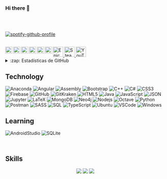 ### Hi there 👋

<!--
**Jonathana1196/Jonathana1196** is a ✨ _special_ ✨ repository because its `README.md` (this file) appears on your GitHub profile.

Here are some ideas to get you started:

- 🔭 I’m currently working on ...
- 🌱 I’m currently learning ... 
- 👯 I’m looking to collaborate on ... 
- 🤔 I’m looking for help with ...
- 💬 Ask me about ... Anything
- 📫 How to reach me: ... 
- 😄 Pronouns: ...
- ⚡ Fun fact: ...

-->

</br>
<!--<p align="left">
  <img src="https://komarev.com/ghpvc/?username=ErickOF&label=Profile%20views&color=0e75b6&style=flat%22" alt="xtenzq"/>
</p> -->

</br>

[![spotify-github-profile](https://spotify-github-profile.vercel.app/api/view?uid=jonathan1196&cover_image=true&theme=novatorem)](https://github.com/kittinan/spotify-github-profile)

</br>

<a href="https://profile.codersrank.io/user/Jonathana1196">
  <img align="left" alt="Jonathan's CoderRanks" width="22px" src="https://user-images.githubusercontent.com/3371601/72540690-d32c8d80-3846-11ea-9690-c0ed6c479309.png" />
</a>

<a href="#">
  <img alt="Epic Games - Joty11" title="Epic Games - Joty11" height="32" width="32" src="https://raw.githubusercontent.com/peterthehan/peterthehan/master/assets/epicgames.svg">
</a>

<a href="https://www.linkedin.com/in/jonathanguzmanaraya/">
  <img align="left" alt="Jonathan's LinkedIN" width="22px" src="https://raw.githubusercontent.com/peterthehan/peterthehan/master/assets/linkedin.svg" />
</a>

<a href="https://myanimelist.net/profile/Joty11/">
  <img align="left" alt="Jonathan's MyAnimeList" width="22px" src="https://raw.githubusercontent.com/peterthehan/peterthehan/master/assets/myanimelist.svg" />
</a>

<a href="https://open.spotify.com/user/Jonathan1196/">
  <img align="left" alt="Jonathan's Spotify" width="22px" src="https://raw.githubusercontent.com/peterthehan/peterthehan/master/assets/spotify.svg" />
</a>

<a href="https://steamcommunity.com/id/jonathana1196">
  <img alt="Steam" title="Steam" height="32" width="32" src="https://raw.githubusercontent.com/peterthehan/peterthehan/master/assets/steam.svg">
</a>

<a href="https://t.me/Jonathana1196">
  <img align="left" alt="Jonathan's Telegram" width="22px" src="https://www.flaticon.com/svg/static/icons/svg/2111/2111646.svg" />
</a>

<a href="https://twitter.com/Jonathana1196">
  <img align="left" alt="Jonathana1196 | Twitter" width="22px" src="https://raw.githubusercontent.com/peterthehan/peterthehan/master/assets/twitter.svg" />
</a>

<a href="https://www.youtube.com/channel/UCcNVs7MSdxvaSzE_0znI2pw">
  <img alt="YouTube" title="YouTube" height="32" width="32" src="https://raw.githubusercontent.com/peterthehan/peterthehan/master/assets/youtube.svg">
</a>

</br>

<!--## **Español **

### **Sobre mí:** -->

<details>
  <summary>:zap: Estadísticas de GitHub</summary>
  <img src="https://github-readme-stats.vercel.app/api?username=Jonathana1196&&show_icons=true&theme=algolia&bg_color=DEG,000000,151515,101015&icon_color=155085&title_color=155099&locale=es&count_private=true">
</details>


## **Technology**

![Anaconda](https://img.shields.io/badge/-Anaconda-black?style=flat-square&logo=Anaconda)
![Angular](https://img.shields.io/badge/-Angular-E23237?style=flat-square&logo=Angular)
![Assembly](https://img.shields.io/badge/-Assembly-blue)
![Bootstrap](https://img.shields.io/badge/-Bootstrap-563D7C?style=flat-square&logo=bootstrap)
![C++](https://img.shields.io/badge/-C++-00599C?style=flat-square&logo=c%2B%2B)
![C#](https://img.shields.io/badge/-C%23-239120?style=flat-square&logo=C%20Sharp)
![CSS3](https://img.shields.io/badge/-CSS3-1572B6?style=flat-square&logo=css3)
![Firebase](https://img.shields.io/badge/-Firebase-black?style=flat-square&logo=Firebase)
![GitHub](https://img.shields.io/badge/-GitHub-181717?style=flat-square&logo=github)
![GitKraken](https://img.shields.io/badge/-GitKraken-181717?style=flat-square&logo=GitKraken)
![HTML5](https://img.shields.io/badge/-HTML5-E34F26?style=flat-square&logo=html5&logoColor=white)
![Java](https://img.shields.io/badge/-java-brown?style=flat-square&logo=java)
![JavaScript](https://img.shields.io/badge/-JavaScript-black?style=flat-square&logo=javascript)
![JSON](https://img.shields.io/badge/-JSON-black?style=flat-square&logo=JSON)
![Jupyter](https://img.shields.io/badge/-Jupyter%20Notebooks-black?style=flat-square&logo=Jupyter)
![LaTeX](https://img.shields.io/badge/-LaTeX-008080?style=flat-square&logo=Latex)
![MongoDB](https://img.shields.io/badge/-MongoDB-black?style=flat-square&logo=mongodb)
![Neo4j](https://img.shields.io/badge/-Neo4j-black?style=flat-square&logo=neo4j)
![Nodejs](https://img.shields.io/badge/-Nodejs-black?style=flat-square&logo=Node.js)
![Octave](https://img.shields.io/badge/-Octave-black?style=flat-square&logo=Octave)
![Python](https://img.shields.io/badge/-Python-black?style=flat-square&logo=Python)
![Postman](https://img.shields.io/badge/-Postman-black?style=flat-square&logo=Postman)
![SASS](https://img.shields.io/badge/-SASS-black?style=flat-square&logo=sass)
![SQL](https://img.shields.io/badge/-SQL-00599C?style=flat-square&logo=SQL)
![TypeScript](https://img.shields.io/badge/-TypeScript-007ACC?style=flat-square&logo=typescript)
![Ubuntu](https://img.shields.io/badge/-Ubuntu-black?style=flat-square&logo=Ubuntu)
![VSCode](https://img.shields.io/badge/-VSCode-007ACC?style=flat-square&logo=Visual-Studio-Code)
![Windows](https://img.shields.io/badge/-Windows-0078D6?style=flat-square&logo=Windows)

## **Learning**

![AndroidStudio](https://img.shields.io/badge/-AndroidStudio-239120?style=flat-square&logo=AndroidStudio)
![SQLite](https://img.shields.io/badge/-SQLite-00599C?style=flat-square&logo=SQLite)

<br>

## **Skills**

<div align="center">
  <img src="https://github-readme-stats.vercel.app/api/top-langs/?username=Jonathana1196&hide=C%23,BitBake,Shell&langs_count=12" />
  <img src="https://github-readme-stats.vercel.app/api/wakatime?username=@Jonathana1196" />
  <img src="https://github-profile-trophy.vercel.app/?username=Jonathana1196&column=7&theme=onedark" />
</div>

<br>